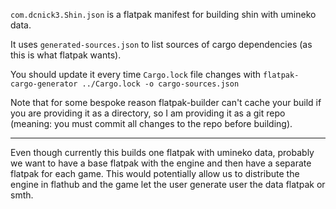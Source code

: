 `com.dcnick3.Shin.json` is a flatpak manifest for building shin with umineko data.

It uses `generated-sources.json` to list sources of cargo dependencies (as this is what flatpak wants).

You should update it every time `Cargo.lock` file changes with `flatpak-cargo-generator ../Cargo.lock -o cargo-sources.json`

Note that for some bespoke reason flatpak-builder can't cache your build if you are providing it as a directory, so I am providing it as a git repo (meaning: you must commit all changes to the repo before building).

---

Even though currently this builds one flatpak with umineko data, probably we want to have a base flatpak with the engine and then have a separate flatpak for each game. This would potentially allow us to distribute the engine in flathub and the game let the user generate user the data flatpak or smth.